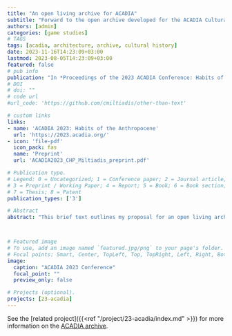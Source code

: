 ```yaml
---
title: "An open living archive for ACADIA"
subtitle: "Forward to the open archive developed for the ACADIA Cultural History Project"
authors: [admin]
categories: [game studies]
# TAGS
tags: [acadia, architecture, archive, cultural history]
date: 2023-11-16T14:23:09+03:00
lastmod: 2023-08-05T14:23:09+03:00
featured: false
# pub info 
publication: "In *Proceedings of the 2023 ACADIA Conference: Habits of the Anthropocene*, Denver"
# DOI 
# doi: ""
# code url 
#url_code: 'https://github.com/cmiltiadis/other-than-text'

# custom links
links:
- name: 'ACADIA 2023: Habits of the Anthropocene'
  url: 'https://2023.acadia.org/' 
- icon: 'file-pdf'
  icon_pack: fas
  name: 'Preprint'
  url: 'ACADIA2023_CHP_Miltiadis_preprint.pdf'

# Publication type.
# Legend: 0 = Uncategorized; 1 = Conference paper; 2 = Journal article;
# 3 = Preprint / Working Paper; 4 = Report; 5 = Book; 6 = Book section;
# 7 = Thesis; 8 = Patent
publication_types: ['3']

# Abstract
abstract: "This brief text outlines my proposal for an open living archive for ACADIA, developed using the open infrastructure Sandpoints in mid-2023, contributed to the ACADIA Cultural History Project with support from the inaugural ACADIA CHP fellowship."



# Featured image
# To use, add an image named `featured.jpg/png` to your page's folder.
# Focal points: Smart, Center, TopLeft, Top, TopRight, Left, Right, BottomLeft, Bottom, BottomRight.
image:
  caption: "ACADIA 2023 Conference"
  focal_point: ""
  preview_only: false

# Projects (optional).
projects: [23-acadia]
---
```



See the [related project]({{<ref "/project/23-acadia/index.md" >}}) for more information on the [ACADIA archive](https://pages.sandpoints.org/sandpoints/acadiaarchive-46619c43/archive/acadia/).
